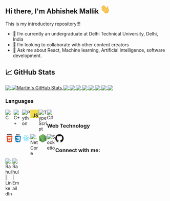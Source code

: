 ## Hi there, I'm Abhishek Mallik <img src="https://raw.githubusercontent.com/Abhishekmallik/Abhishekmallik/master/wave.gif" width="30px">
<!-- ### Hi there 👋 -->

This is my introductory repository!!!

- 🌱 I’m currently an undergraduate at Delhi Technical University, Delhi, India
- 👯 I’m looking to collaborate with other content creators
- 💬 Ask me about React, Machine learning, Artificial intelligence, software development.

<!-- - 🔭 I’m currently working on React, ML, 
- 🤔 I’m looking for help with ...
- 📫 How to reach me: ...
- 😄 Pronouns: ...
- ⚡ Fun fact: ... -->

## &#x1f4c8; GitHub Stats

<a href="https://github.com/Abhishekmallik/Abhishekmallikz">
  <img align="center" src="https://github-readme-stats.vercel.app/api/top-langs/?username=Abhishekmallik&hide=java,html,tex&title_color=ffffff&text_color=c9cacc&icon_color=2bbc8a&bg_color=1d1f21&langs_count=3" />
</a>
<a href="https://github.com/Abhishekmallik/Abhishekmallik">
  <img align="center" src="https://github-readme-stats.vercel.app/api?username=Abhishekmallik&show_icons=true&line_height=27&count_private=true&title_color=ffffff&text_color=c9cacc&icon_color=2bbc8a&bg_color=1d1f21" alt="Martin's GitHub Stats" />
</a>

<a href="https://github.com/akshaaatt/Swarogya">
  <img align="center" src="https://github-readme-stats.vercel.app/api/pin/?username=akshaaatt&repo=Swarogya&title_color=ffffff&text_color=c9cacc&icon_color=2bbc8a&bg_color=1d1f21" />
</a>


<a href="https://github.com/Abhishekmallik/AutoAI">
  <img align="center" src="https://github-readme-stats.vercel.app/api/pin/?username=Abhishekmallik&repo=AutoAI&title_color=ffffff&text_color=c9cacc&icon_color=2bbc8a&bg_color=1d1f21" />
</a> 

<a href="https://github.com/Abhishekmallik/Cloud-Scheduling">
  <img align="center" src="https://github-readme-stats.vercel.app/api/pin/?username=Abhishekmallik&repo=Cloud-Scheduling&title_color=ffffff&text_color=c9cacc&icon_color=2bbc8a&bg_color=1d1f21" />
</a> 

<a href="https://github.com/Abhishekmallik/Turing-Machine-based-Syllable-Splitter">
  <img align="center" src="https://github-readme-stats.vercel.app/api/pin/?username=Abhishekmallik&repo=Turing-Machine-based-Syllable-Splitter&title_color=ffffff&text_color=c9cacc&icon_color=2bbc8a&bg_color=1d1f21" />
</a> 

<a href="https://github.com/Abhishekmallik/College-Management-System">
  <img align="center" src="https://github-readme-stats.vercel.app/api/pin/?username=Abhishekmallik&repo=College-Management-System&title_color=ffffff&text_color=c9cacc&icon_color=2bbc8a&bg_color=1d1f21" />
</a> 

<a href="https://github.com/Abhishekmallik/Malware-Classifier">
  <img align="center" src="https://github-readme-stats.vercel.app/api/pin/?username=Abhishekmallik&repo=Malware-Classifier&title_color=ffffff&text_color=c9cacc&icon_color=2bbc8a&bg_color=1d1f21" />
</a> 

<a href="https://github.com/Abhishekmallik/MedID">
  <img align="center" src="https://github-readme-stats.vercel.app/api/pin/?username=Abhishekmallik&repo=MedID&title_color=ffffff&text_color=c9cacc&icon_color=2bbc8a&bg_color=1d1f21" />
</a> 

<a href="https://github.com/Abhishekmallik/Charting">
  <img align="center" src="https://github-readme-stats.vercel.app/api/pin/?username=Abhishekmallik&repo=Charting&title_color=ffffff&text_color=c9cacc&icon_color=2bbc8a&bg_color=1d1f21" />
</a> 


### Languages

[<img align="left" alt="C" width="26px" src="https://www.pngkit.com/png/full/101-1010012_c-programming-icon-c-programming-language-logo.png" />][c]
[<img align="left" alt="C++" width="26px" src="https://user-images.githubusercontent.com/50693372/113815912-8f96aa00-9791-11eb-8d93-91478b2ff840.png" />][c++]
[<img align="left" alt="Python" width="26px" src="https://upload.wikimedia.org/wikipedia/commons/thumb/c/c3/Python-logo-notext.svg/768px-Python-logo-notext.svg.png" />][python]
[<img align="left" alt="JavaScript" width="26px" src="https://raw.githubusercontent.com/github/explore/80688e429a7d4ef2fca1e82350fe8e3517d3494d/topics/javascript/javascript.png" />][javascript]
[<img align="left" alt="TypeScript" width="26px" src="https://upload.wikimedia.org/wikipedia/commons/thumb/4/4c/Typescript_logo_2020.svg/1200px-Typescript_logo_2020.svg.png" />][typescript]
[<img align="left" alt="C#" width="26px" src="https://seeklogo.com/images/C/c-sharp-c-logo-02F17714BA-seeklogo.com.png" />][c#]

<br />

### Web Technology

[<img align="left" alt="HTML5" width="26px" src="https://raw.githubusercontent.com/github/explore/80688e429a7d4ef2fca1e82350fe8e3517d3494d/topics/html/html.png" />][html5]
[<img align="left" alt="CSS3" width="26px" src="https://raw.githubusercontent.com/github/explore/80688e429a7d4ef2fca1e82350fe8e3517d3494d/topics/css/css.png" />][css]
[<img align="left" alt="ReactJs" width="26px" src="https://raw.githubusercontent.com/github/explore/80688e429a7d4ef2fca1e82350fe8e3517d3494d/topics/react/react.png" />][reactjs]
[<img align="left" alt=".Net Core" width="26px" src="https://upload.wikimedia.org/wikipedia/commons/thumb/e/ee/.NET_Core_Logo.svg/1200px-.NET_Core_Logo.svg.png" />][.Net Core]
[<img align="left" alt="NodeJs" width="26px" src="https://raw.githubusercontent.com/github/explore/80688e429a7d4ef2fca1e82350fe8e3517d3494d/topics/nodejs/nodejs.png" />][nodejs]
[<img align="left" alt="Socketio" width="26px" src="https://upload.wikimedia.org/wikipedia/commons/9/96/Socket-io.svg" />][socketio]
[<img align="left" alt="GitHub" width="26px" src="https://raw.githubusercontent.com/github/explore/78df643247d429f6cc873026c0622819ad797942/topics/github/github.png" />][github]

<br />

### Connect with me:

[<img align="left" alt="Rahul | LinkedIn" width="22px" src="https://user-images.githubusercontent.com/50693372/113819924-a17b4b80-9797-11eb-9453-50fed9accd73.png" />][linkedin]
<!-- [<img align="left" alt="Rahul | Instagram" width="22px" src="https://upload.wikimedia.org/wikipedia/commons/thumb/9/96/Instagram.svg/1200px-Instagram.svg.png" />][instagram] -->
[<img align="left" alt="Rahul | Email" width="22px" src="https://upload.wikimedia.org/wikipedia/commons/4/4e/Mail_%28iOS%29.svg" />][email]

[c]: https://www.tutorialspoint.com/cprogramming/index.htm
[c++]: https://www.w3schools.com/cpp/default.asp
[python]: https://www.python.org/
[javascript]: https://www.w3schools.com/js/default.asp
[typescript]: https://www.typescriptlang.org/
[c#]: https://docs.microsoft.com/en-us/dotnet/csharp/
[html5]: https://developer.mozilla.org/en-US/docs/Web/Guide/HTML/HTML5/
[css]: https://www.w3schools.com/css/
[reactjs]: https://reactjs.org/
[.Net Core]: https://dotnet.microsoft.com/learn/aspnet/what-is-aspnet-core
[nodejs]: https://nodejs.org/en/
[socketio]: https://socket.io/
[github]: https://github.com/
<!-- [instagram]: https://instagram.com/rahulv05300 -->
[linkedin]: https://www.linkedin.com/in/abhishek-mallik-96b534172/
[email]: mailto:abhishekmallik265@gmail.com
